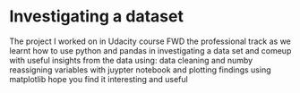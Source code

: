 # Investigating a dataset
The project I worked on in Udacity course FWD the professional track as 
we learnt how to use python and pandas in investigating a data set and comeup with useful insights from the data using:
  data cleaning and numby
  reassigning variables with juypter notebook 
  and plotting findings using matplotlib 
hope you find it interesting and useful
